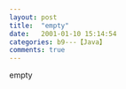 ```yaml
---
layout: post
title:  "empty"
date:   2001-01-10 15:14:54
categories: b9---【Java】
comments: true
---
```

empty
